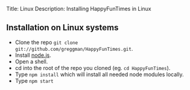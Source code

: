 Title: Linux
Description: Installing HappyFunTimes in Linux


## Installation on Linux systems

*   Clone the repo `git clone git://github.com/greggman/HappyFunTimes.git`.
*   Install [node.js](http://nodejs.org).
*   Open a shell.
*   cd into the root of the repo you cloned (eg. `cd HappyFunTimes`).
*   Type `npm install` which will install all needed node modules locally.
*   Type `npm start`


